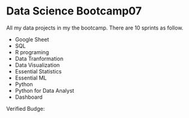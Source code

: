 # Data Science Bootcamp07

All my data projects in my the bootcamp. There are 10 sprints as follow.

* Google Sheet
* SQL
* R programing
* Data Tranformation
* Data Visualization
* Essential Statistics
* Essential ML
* Python
* Python for Data Analyst
* Dashboard

Verified Budge:
